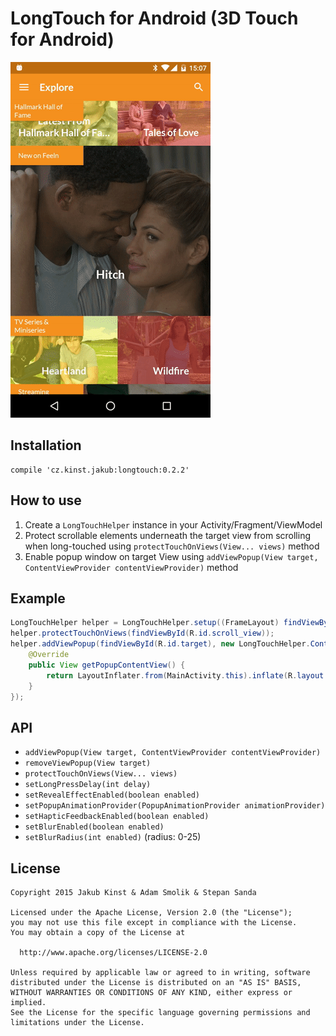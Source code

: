 # LongTouch for Android (3D Touch for Android)
![Preview](extras/preview.gif)

## Installation
    compile 'cz.kinst.jakub:longtouch:0.2.2'
    
## How to use
1. Create a `LongTouchHelper` instance in your Activity/Fragment/ViewModel
2. Protect scrollable elements underneath the target view from scrolling when long-touched using `protectTouchOnViews(View... views)` method
3. Enable popup window on target View using `addViewPopup(View target, ContentViewProvider contentViewProvider)` method

## Example
```java
LongTouchHelper helper = LongTouchHelper.setup((FrameLayout) findViewById(R.id.root));
helper.protectTouchOnViews(findViewById(R.id.scroll_view));
helper.addViewPopup(findViewById(R.id.target), new LongTouchHelper.ContentViewProvider() {
	@Override
	public View getPopupContentView() {
		return LayoutInflater.from(MainActivity.this).inflate(R.layout.popup_hello, null);
	}
});
```

## API
- `addViewPopup(View target, ContentViewProvider contentViewProvider)`
- `removeViewPopup(View target)`
- `protectTouchOnViews(View... views)`
- `setLongPressDelay(int delay)`
- `setRevealEffectEnabled(boolean enabled)`
- `setPopupAnimationProvider(PopupAnimationProvider animationProvider)`
- `setHapticFeedbackEnabled(boolean enabled)`
- `setBlurEnabled(boolean enabled)`
- `setBlurRadius(int enabled)` (radius: 0-25)

## License
    Copyright 2015 Jakub Kinst & Adam Smolik & Stepan Sanda
    
    Licensed under the Apache License, Version 2.0 (the "License");
    you may not use this file except in compliance with the License.
    You may obtain a copy of the License at
    
      http://www.apache.org/licenses/LICENSE-2.0
    
    Unless required by applicable law or agreed to in writing, software
    distributed under the License is distributed on an "AS IS" BASIS,
    WITHOUT WARRANTIES OR CONDITIONS OF ANY KIND, either express or implied.
    See the License for the specific language governing permissions and
    limitations under the License.
